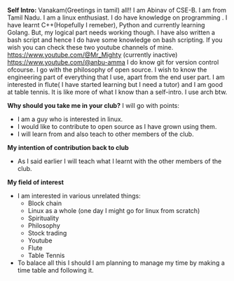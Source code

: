 **Self Intro:**
Vanakam(Greetings in tamil) all!! 
I am Abinav of CSE-B. 
I am from Tamil Nadu. 
I am a linux enthusiast. 
I do have knowledge on programming . 
I have learnt C++(Hopefully I remeber), Python and currently learning Golang. But, my logical part needs working though. 
I have also written a bash script and hence I do have some knowledge on bash scripting. 
If you wish you can check these two youtube channels of mine. https://www.youtube.com/@Mr_Mighty (currently inactive) https://www.youtube.com/@anbu-amma 
I do know git for version control ofcourse. 
I go with the philosophy of open source. 
I wish to know the engineering part of everything that I use, apart from the end user part. 
I am interested in flute( I have started learning but I need a tutor) and I am good at table tennis. It is like more of what I know than a self-intro. 
I use arch btw.

**Why should you take me in your club?**
I will go with points:
- I am a guy who is interested in linux.
- I would like to contribute to open source as I have grown using them.
- I will learn from and also teach to other members of the club.

**My intention of contribution back to club**
- As I said earlier I will teach what I learnt with the other members of the club.

**My field of interest**
- I am interested in various unrelated things:
  - Block chain
  - Linux as a whole (one day I might go for linux from scratch)
  - Spirituality
  - Philosophy
  - Stock trading
  - Youtube
  - Flute
  - Table Tennis
- To balace all this I should I am planning to manage my time by making a time table and following it.
